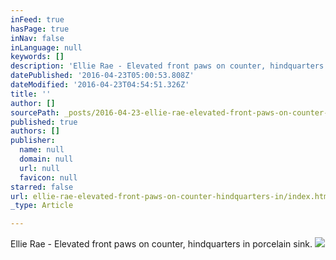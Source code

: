 ```yaml
---
inFeed: true
hasPage: true
inNav: false
inLanguage: null
keywords: []
description: 'Ellie Rae - Elevated front paws on counter, hindquarters in porcelain sink. '
datePublished: '2016-04-23T05:00:53.808Z'
dateModified: '2016-04-23T04:54:51.326Z'
title: ''
author: []
sourcePath: _posts/2016-04-23-ellie-rae-elevated-front-paws-on-counter-hindquarters-in.md
published: true
authors: []
publisher:
  name: null
  domain: null
  url: null
  favicon: null
starred: false
url: ellie-rae-elevated-front-paws-on-counter-hindquarters-in/index.html
_type: Article

---
```

Ellie Rae - Elevated front paws on counter, hindquarters in porcelain sink. ![](https://the-grid-user-content.s3-us-west-2.amazonaws.com/6765c0b9-295a-4ec6-b29c-093f3781f41d.jpg)